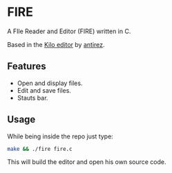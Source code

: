 # FIRE

A FIle Reader and Editor (FIRE) written in C.

Based in the [Kilo editor](https://github.com/antirez/kilo) by
[antirez](http://antirez.com/latest/0).


## Features 
  - Open and display files.
  - Edit and save files.
  - Stauts bar.

## Usage

While being inside the repo just type: 

```bash 
make && ./fire fire.c
```

This will build the editor and open his own source code.
